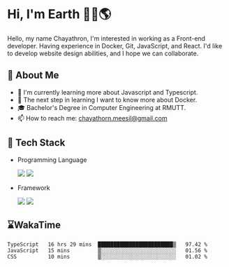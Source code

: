 # Hi, I'm Earth 👋🏽🌎
Hello, my name Chayathron, I'm interested in
working as a Front-end developer.
Having experience in Docker, Git, JavaScript,
and React. I'd like to develop website design
abilities, and I hope we can collaborate.


## 🎃 About Me

- 🌱 I'm currently learning more about Javascript and Typescript.
- 🦘 The next step in learning I want to know more about Docker.
- 🎓 Bachelor's Degree in Computer Engineering at RMUTT.
- 📫 How to reach me: chayathorn.meesil@gmail.com

## 💾 Tech Stack
- Programming Language
  <p>

    <img src="https://img.shields.io/badge/JavaScript-3B4248?style=for-the-badge&logo=JavaScript" />
    <img src="https://img.shields.io/badge/typescript-3C5E95?style=for-the-badge&logo=typescript&logoColor=white" />

  </p>
- Framework
  <p>

    <img src="https://img.shields.io/badge/React-3B4248?style=for-the-badge&logo=react" />
    <img src="https://img.shields.io/badge/Vue-3B4248?style=for-the-badge&logo=Vue.js&logoColor=#4FC08D" />
    
  </p>

## ⌛WakaTime
<!--START_SECTION:waka-->

```text
TypeScript   16 hrs 29 mins  ████████████████████████▒   97.42 %
JavaScript   15 mins         ▒░░░░░░░░░░░░░░░░░░░░░░░░   01.56 %
CSS          10 mins         ▒░░░░░░░░░░░░░░░░░░░░░░░░   01.02 %
```

<!--END_SECTION:waka-->

